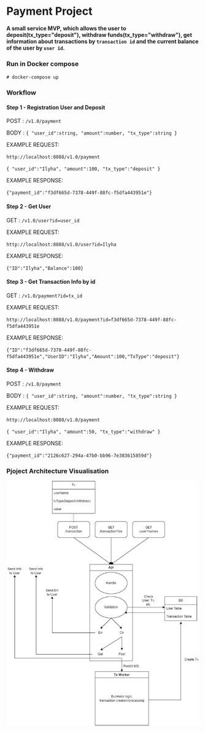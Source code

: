# Payment Project

**A small service MVP, which allows the user to deposit(tx_type="deposit"), withdraw funds(tx_type="withdraw"), get information about transactions by `transaction id` and the current balance of the user by `user id`.**

### Run in Docker compose

```
# docker-compose up
```

### Workflow

#### Step 1 - Registration User and Deposit

POST : `/v1.0/payment`

BODY : `{
"user_id":string,
"amount":number,
"tx_type":string
}`

EXAMPLE REQUEST:  

`http://localhost:8088/v1.0/payment`

`{
"user_id":"Ilyha",
"amount":100,
"tx_type":"deposit"
}`

EXAMPLE RESPONSE:

`{"payment_id":"f3df665d-7378-449f-88fc-f5dfa443951e"}`



#### Step 2 - Get User

GET : `/v1.0/user?id=user_id`

EXAMPLE REQUEST:  

`http://localhost:8088/v1.0/user?id=Ilyha`

EXAMPLE RESPONSE:

`{"ID":"Ilyha","Balance":100}`



#### Step 3 - Get Transaction Info by id

GET : `/v1.0/payment?id=tx_id`

EXAMPLE REQUEST:

`http://localhost:8088/v1.0/payment?id=f3df665d-7378-449f-88fc-f5dfa443951e`

EXAMPLE RESPONSE:

`{"ID":"f3df665d-7378-449f-88fc-f5dfa443951e","UserID":"Ilyha","Amount":100,"TxType":"deposit"}`



#### Step 4 - Withdraw

POST : `/v1.0/payment`

BODY : `{
"user_id":string,
"amount":number,
"tx_type":string
}`

EXAMPLE REQUEST:

`http://localhost:8088/v1.0/payment`

`{
"user_id":"Ilyha",
"amount":50,
"tx_type":"withdraw"
}`

EXAMPLE RESPONSE:

`{"payment_id":"2126c627-294a-47b0-bb96-7e383615859d"}`

### Pjoject Architecture Visualisation

![Image](documentation_resources/v1.0.png)
